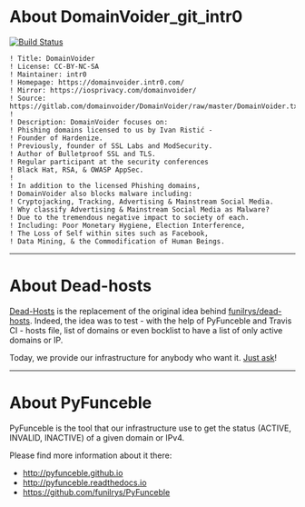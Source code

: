 # About DomainVoider_git_intr0

[![Build Status](https://travis-ci.org/dead-hosts/DomainVoider_git_intr0.svg?branch=master)](https://travis-ci.org/dead-hosts/DomainVoider_git_intr0)

```
! Title: DomainVoider
! License: CC-BY-NC-SA
! Maintainer: intr0
! Homepage: https://domainvoider.intr0.com/
! Mirror: https://iosprivacy.com/domainvoider/
! Source: https://gitlab.com/domainvoider/DomainVoider/raw/master/DomainVoider.txt
!
! Description: DomainVoider focuses on:
! Phishing domains licensed to us by Ivan Ristić -
! Founder of Hardenize.
! Previously, founder of SSL Labs and ModSecurity.
! Author of Bulletproof SSL and TLS.
! Regular participant at the security conferences
! Black Hat, RSA, & OWASP AppSec.
!
! In addition to the licensed Phishing domains,
! DomainVoider also blocks malware including:
! Cryptojacking, Tracking, Advertising & Mainstream Social Media.
! Why classify Advertising & Mainstream Social Media as Malware?
! Due to the tremendous negative impact to society of each.
! Including: Poor Monetary Hygiene, Election Interference,
! The Loss of Self within sites such as Facebook,
! Data Mining, & the Commodification of Human Beings.
```

--------------------------------------------------------------------------------

# About Dead-hosts

[Dead-Hosts](https://github.com/dead-hosts) is the replacement of the original idea behind [funilrys/dead-hosts](https://github.com/funilrys/dead-hosts).
Indeed, the idea was to test - with the help of PyFunceble and Travis CI - hosts file, list of domains or even bocklist to have a list of only active domains or IP.

Today, we provide our infrastructure for anybody who want it. [Just ask](https://github.com/dead-hosts/dev-center/issues/new?template=inclusion-request.md)!


--------------------------------------------------------------------------------

# About PyFunceble

PyFunceble is the tool that our infrastructure use to get the status (ACTIVE, INVALID, INACTIVE) of a given domain or IPv4.

Please find more information about it there:

* http://pyfunceble.github.io
* http://pyfunceble.readthedocs.io
* https://github.com/funilrys/PyFunceble


